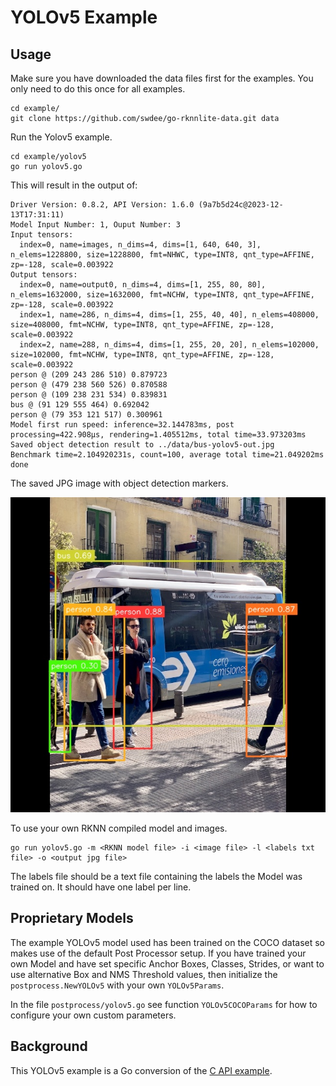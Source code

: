 # YOLOv5 Example


## Usage

Make sure you have downloaded the data files first for the examples.
You only need to do this once for all examples.

```
cd example/
git clone https://github.com/swdee/go-rknnlite-data.git data
```

Run the Yolov5 example.
```
cd example/yolov5
go run yolov5.go
```

This will result in the output of:
```
Driver Version: 0.8.2, API Version: 1.6.0 (9a7b5d24c@2023-12-13T17:31:11)
Model Input Number: 1, Ouput Number: 3
Input tensors:
  index=0, name=images, n_dims=4, dims=[1, 640, 640, 3], n_elems=1228800, size=1228800, fmt=NHWC, type=INT8, qnt_type=AFFINE, zp=-128, scale=0.003922
Output tensors:
  index=0, name=output0, n_dims=4, dims=[1, 255, 80, 80], n_elems=1632000, size=1632000, fmt=NCHW, type=INT8, qnt_type=AFFINE, zp=-128, scale=0.003922
  index=1, name=286, n_dims=4, dims=[1, 255, 40, 40], n_elems=408000, size=408000, fmt=NCHW, type=INT8, qnt_type=AFFINE, zp=-128, scale=0.003922
  index=2, name=288, n_dims=4, dims=[1, 255, 20, 20], n_elems=102000, size=102000, fmt=NCHW, type=INT8, qnt_type=AFFINE, zp=-128, scale=0.003922
person @ (209 243 286 510) 0.879723
person @ (479 238 560 526) 0.870588
person @ (109 238 231 534) 0.839831
bus @ (91 129 555 464) 0.692042
person @ (79 353 121 517) 0.300961
Model first run speed: inference=32.144783ms, post processing=422.908µs, rendering=1.405512ms, total time=33.973203ms
Saved object detection result to ../data/bus-yolov5-out.jpg
Benchmark time=2.104920231s, count=100, average total time=21.049202ms
done
```

The saved JPG image with object detection markers.

![bus-out.jpg](bus-out.jpg)



To use your own RKNN compiled model and images.
```
go run yolov5.go -m <RKNN model file> -i <image file> -l <labels txt file> -o <output jpg file>
```

The labels file should be a text file containing the labels the Model was trained on.
It should have one label per line.


## Proprietary Models

The example YOLOv5 model used has been trained on the COCO dataset so makes use
of the default Post Processor setup.  If you have trained your own Model and have
set specific Anchor Boxes, Classes, Strides, or want to use alternative
Box and NMS Threshold values, then initialize the `postprocess.NewYOLOv5`
with your own `YOLOv5Params`.

In the file `postprocess/yolov5.go` see function `YOLOv5COCOParams` for how to
configure your own custom parameters. 


## Background

This YOLOv5 example is a Go conversion of the [C API example](https://github.com/airockchip/rknn-toolkit2/blob/v1.6.0/rknpu2/examples/rknn_yolov5_demo/src/main.cc).

